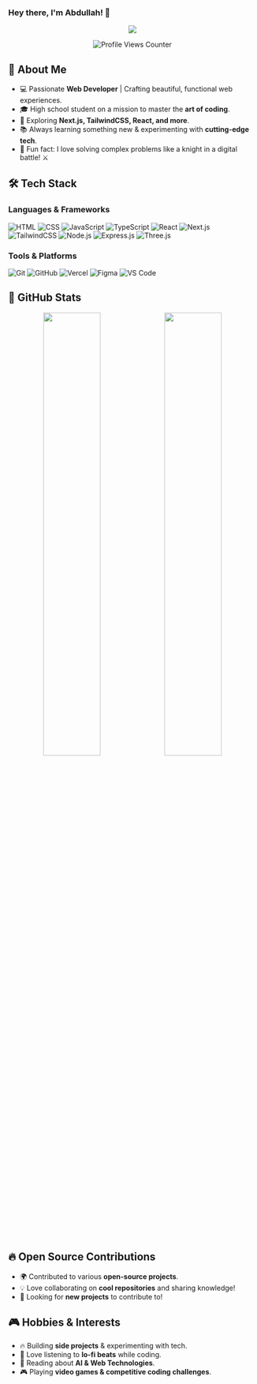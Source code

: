 ### Hey there, I'm **Abdullah**! 🚀


<p align="center">
  <img src="https://readme-typing-svg.herokuapp.com?font=Fira+Code&pause=1000&color=00E7FF&center=true&vCenter=true&width=500&lines=Web+Developer+%7C+Tech+Enthusiast;UI/UX+Designer+%7C+Problem+Solver;Building+cool+stuff+%F0%9F%9A%80"/>
</p>

<p align="center">
  <img src="https://komarev.com/ghpvc/?username=YourGitHubUsername&label=Profile+Views&color=blue&style=flat-square" alt="Profile Views Counter" />
</p>

## 🚀 About Me

- 💻 Passionate **Web Developer** | Crafting beautiful, functional web experiences.
- 🎓 High school student on a mission to master the **art of coding**.
- 🌌 Exploring **Next.js, TailwindCSS, React, and more**.
- 📚 Always learning something new & experimenting with **cutting-edge tech**.
- 🎯 Fun fact: I love solving complex problems like a knight in a digital battle! ⚔️

## 🛠 Tech Stack

### **Languages & Frameworks**
![HTML](https://img.shields.io/badge/HTML5-E34F26?style=for-the-badge&logo=html5&logoColor=white)
![CSS](https://img.shields.io/badge/CSS3-1572B6?style=for-the-badge&logo=css3&logoColor=white)
![JavaScript](https://img.shields.io/badge/JavaScript-F7DF1E?style=for-the-badge&logo=javascript&logoColor=black)
![TypeScript](https://img.shields.io/badge/TypeScript-3178C6?style=for-the-badge&logo=typescript&logoColor=white)
![React](https://img.shields.io/badge/React-61DAFB?style=for-the-badge&logo=react&logoColor=black)
![Next.js](https://img.shields.io/badge/Next.js-000000?style=for-the-badge&logo=next.js&logoColor=white)
![TailwindCSS](https://img.shields.io/badge/TailwindCSS-38B2AC?style=for-the-badge&logo=tailwind-css&logoColor=white)
![Node.js](https://img.shields.io/badge/Node.js-339933?style=for-the-badge&logo=node.js&logoColor=white)
![Express.js](https://img.shields.io/badge/Express.js-000000?style=for-the-badge&logo=express&logoColor=white)
![Three.js](https://img.shields.io/badge/Three.js-000000?style=for-the-badge&logo=three.js&logoColor=white)

### **Tools & Platforms**
![Git](https://img.shields.io/badge/Git-F05032?style=for-the-badge&logo=git&logoColor=white)
![GitHub](https://img.shields.io/badge/GitHub-181717?style=for-the-badge&logo=github&logoColor=white)
![Vercel](https://img.shields.io/badge/Vercel-000000?style=for-the-badge&logo=vercel&logoColor=white)
![Figma](https://img.shields.io/badge/Figma-F24E1E?style=for-the-badge&logo=figma&logoColor=white)
![VS Code](https://img.shields.io/badge/VS%20Code-007ACC?style=for-the-badge&logo=visual-studio-code&logoColor=white)

## 🌟 GitHub Stats

<p align="center">
  <img src="https://github-readme-stats.vercel.app/api?username=YourGitHubUsername&show_icons=true&theme=tokyonight" width="48%" />
  <img src="https://github-readme-streak-stats.herokuapp.com/?user=YourGitHubUsername&theme=tokyonight" width="48%" />
</p>

## 🔥 Open Source Contributions

- 🌍 Contributed to various **open-source projects**.
- 💡 Love collaborating on **cool repositories** and sharing knowledge!
- 🚀 Looking for **new projects** to contribute to!

## 🎮 Hobbies & Interests

- 🔥 Building **side projects** & experimenting with tech.
- 🎵 Love listening to **lo-fi beats** while coding.
- 📖 Reading about **AI & Web Technologies**.
- 🎮 Playing **video games & competitive coding challenges**.


